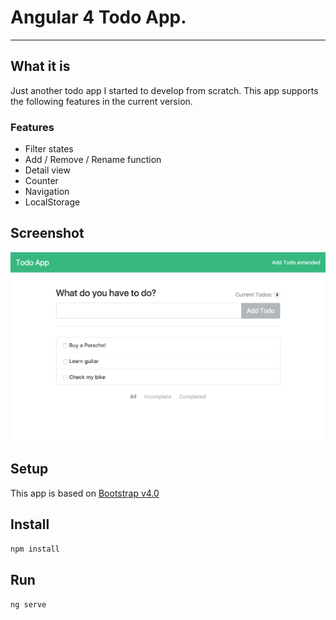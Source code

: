 # Angular 4 Todo App.

---

## What it is
Just another todo app I started to develop from scratch. This app supports the following features in the current version.


### Features
* Filter states
* Add / Remove / Rename function
* Detail view
* Counter
* Navigation
* LocalStorage


## Screenshot
![Angular 4 Todo App](https://raw.githubusercontent.com/BenjaminRoth18/todo-app/master/src/screenshot.png)


## Setup
This app is based on [Bootstrap v4.0](http://getbootstrap.com/)


## Install

```npm install```


## Run

```ng serve```
